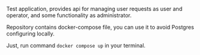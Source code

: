 Test application, provides api for managing user requests as user and operator, and some functionality as administrator.

Repository contains docker-compose file, you can use it to avoid Postgres configuring locally.

Just, run command `docker compose up` in your terminal. 
